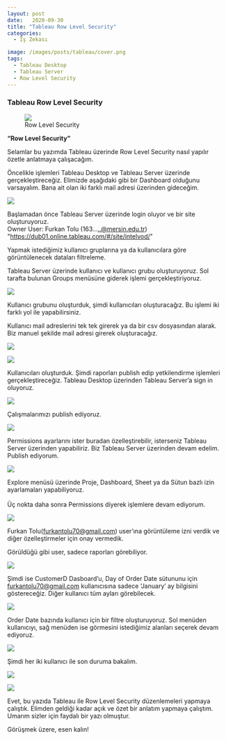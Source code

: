 ```yaml
---
layout: post
date:   2020-09-30
title: "Tableau Row Level Security"
categories:
  - İş Zekası

image: /images/posts/tableau/cover.png
tags:
  - Tableau Desktop
  - Tableau Server
  - Row Level Security
---
```


### Tableau Row Level Security

<figure class="figure">
    <a href="/images/posts/tableau/row-level-security/cover.png"><img src="/images/posts/tableau/row-level-security/cover.png"></a>
    <figcaption>Row Level Security</figcaption>
</figure>

<strong> “Row Level Security” </strong>

Selamlar bu yazımda Tableau üzerinde Row Level Security nasıl yapılır özetle anlatmaya çalışacağım. 

Öncelikle işlemleri Tableau Desktop ve Tableau Server üzerinde gerçekleştireceğiz.
 Elimizde aşağıdaki gibi bir Dashboard olduğunu varsayalım. Bana ait olan iki farklı mail adresi üzerinden gideceğim.

 <a href="/images/posts/tableau/row-level-security/row-level-security-image1.png"><img src="/images/posts/tableau/row-level-security/row-level-security-image1.png"></a>


Başlamadan önce Tableau Server üzerinde login oluyor ve bir site oluşturuyoruz.
<br/>
Owner User: Furkan Tolu (163…..@mersin.edu.tr)
"https://dub01.online.tableau.com/#/site/intelvod/"

Yapmak istediğimiz kullanıcı gruplarına ya da kullanıcılara göre görüntülenecek dataları filtreleme. 

Tableau Server üzerinde kullanıcı ve kullanıcı grubu oluşturuyoruz. Sol tarafta bulunan Groups menüsüne giderek işlemi gerçekleştiriyoruz.

 <a href="/images/posts/tableau/row-level-security/row-level-security-image2.png"><img src="/images/posts/tableau/row-level-security/row-level-security-image2.png"></a>

Kullanıcı grubunu oluşturduk, şimdi kullanıcıları oluşturacağız. Bu işlemi iki farklı yol ile yapabilirsiniz. 

Kullanıcı mail adreslerini tek tek girerek ya da bir csv dosyasından alarak. 
<br/>Biz manuel şekilde mail adresi girerek oluşturacağız.

<a href="/images/posts/tableau/row-level-security/row-level-security-image3.png"><img src="/images/posts/tableau/row-level-security/row-level-security-image3.png"></a>

<a href="/images/posts/tableau/row-level-security/row-level-security-image4.png"><img src="/images/posts/tableau/row-level-security/row-level-security-image4.png"></a>

Kullanıcıları oluşturduk. Şimdi raporları publish edip yetkilendirme işlemleri gerçekleştireceğiz.
Tableau Desktop üzerinden Tableau Server’a sign in oluyoruz.

<a href="/images/posts/tableau/row-level-security/row-level-security-image5.png"><img src="/images/posts/tableau/row-level-security/row-level-security-image5.png"></a>

Çalışmalarımızı publish ediyoruz.

<a href="/images/posts/tableau/row-level-security/row-level-security-image6.png"><img src="/images/posts/tableau/row-level-security/row-level-security-image6.png"></a>

Permissions ayarlarını ister buradan özelleştirebilir, isterseniz Tableau Server üzerinden yapabiliriz.
Biz Tableau Server üzerinden devam edelim. Publish ediyorum.

<a href="/images/posts/tableau/row-level-security/row-level-security-image7.png"><img src="/images/posts/tableau/row-level-security/row-level-security-image7.png"></a>

Explore menüsü üzerinde Proje, Dashboard, Sheet ya da Sütun bazlı izin ayarlamaları yapabiliyoruz.<br/>
<br/> Üç nokta daha sonra Permissions diyerek işlemlere devam ediyorum.

<a href="/images/posts/tableau/row-level-security/row-level-security-image8.png"><img src="/images/posts/tableau/row-level-security/row-level-security-image8.png"></a>

Furkan Tolu(furkantolu70@gmail.com) user’ına görüntüleme izni verdik ve diğer özelleştirmeler için
onay vermedik.

Görüldüğü gibi user, sadece raporları görebiliyor.

<a href="/images/posts/tableau/row-level-security/row-level-security-image9.png"><img src="/images/posts/tableau/row-level-security/row-level-security-image9.png"></a>

Şimdi ise CustomerD Dasboard’u, Day of Order Date sütununu için furkantolu70@gmail.com
kullanıcısına sadece ‘January’ ay bilgisini göstereceğiz. Diğer kullanıcı tüm ayları görebilecek.

<a href="/images/posts/tableau/row-level-security/row-level-security-image10.png"><img src="/images/posts/tableau/row-level-security/row-level-security-image10.png"></a>

Order Date bazında kullanıcı için bir filtre oluşturuyoruz. Sol menüden kullanıcıyı, sağ menüden ise görmesini istediğimiz alanları seçerek devam ediyoruz.

<a href="/images/posts/tableau/row-level-security/row-level-security-image11.png"><img src="/images/posts/tableau/row-level-security/row-level-security-image11.png"></a>

Şimdi her iki kullanıcı ile son duruma bakalım.

<a href="/images/posts/tableau/row-level-security/row-level-security-image12.png"><img src="/images/posts/tableau/row-level-security/row-level-security-image12.png"></a>

<a href="/images/posts/tableau/row-level-security/row-level-security-image13.png"><img src="/images/posts/tableau/row-level-security/row-level-security-image13.png"></a>

Evet, bu yazıda Tableau ile Row Level Security düzenlemeleri yapmaya çalıştık. Elimden geldiği kadar açık ve özet bir anlatım yapmaya çalıştım.
Umarım sizler için faydalı bir yazı olmuştur.

Görüşmek üzere, esen kalın!

